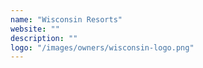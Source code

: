 ```yaml
---
name: "Wisconsin Resorts"
website: ""
description: ""
logo: "/images/owners/wisconsin-logo.png"
---
```


